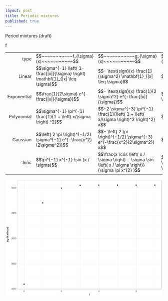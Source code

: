 ```yaml
---
layout: post
title: Periodic mixtures
published: true
---
```

<script src="https://cdn.mathjax.org/mathjax/latest/MathJax.js?config=TeX-AMS-MML_HTMLorMML" type="text/javascript"></script>

Period mixtures (draft)



f

<table border="0" cellspacing="0" cellpadding="0">
<tbody>
<tr>
<td align="right">type</td>
<td>$$~~~~~~~~~~~f_{\sigma}(x)~~~~~~~~~~~$$</td>
<td>$$~~~~~~~~~~~g_{\sigma}(x)~~~~~~~~~~~$$</td>
<td>$$~~~~~~~~~~~\mathcal{F}f_{\sigma}(\xi)~~~~~~~~~~~$$</td>
<td>$$~~~~~~~~~~~\mathcal{F}g_{\sigma}(\xi)~~~~~~~~~~~$$</td>
</tr>
<tr>
<td align="right">Linear</td>
<td>$$\sigma^{-1} \left( 1- \frac{|x|}{\sigma} \right) \mathbf{1}_{|x| \leq \sigma}$$</td>
<td>$$- \text{sign}(x) \frac{1}{\sigma^2} \mathbf{1}_{|x| \leq \sigma}$$</td>
<td>$$\text{sinc}^2(\sigma \xi)$$</td>
<td>$$2\pi i \xi \text{sinc}^2(\sigma \xi)$$</td>
</tr>
<tr>
<td align="right">Exponential</td>
<td>$$\frac{1}{2\sigma} e^{-\frac{|x|}{\sigma}}$$</td>
<td>$$- \text{sign}(x) \frac{1}{2 \sigma^2} e^{-\frac{|x|}{\sigma}}$$</td>
<td>$$\frac{1}{1 + \left( 2 \pi \sigma \xi \right)^2}$$</td>
<td>$$2\pi i \xi \frac{1}{1 + \left( 2 \pi \sigma \xi \right)^2}$$</td>
</tr>
<tr>
<td align="right">Polynomial</td>
<td>$$\sigma^{-1} \pi^{-1} \frac{1}{1 + \left( x/\sigma \right) ^2}$$</td>
<td>$$-2 \sigma^{-3} \pi^{-1} \frac{1}{\left( 1 + \left( x/\sigma \right)^2 \right)^2} x$$</td>
<td>$$e^{-2\pi \sigma |\xi|}$$</td>
<td>$$2\pi i \xi e^{-2\pi \sigma |\xi|}$$</td>
</tr>
<tr>
<td align="right">Gaussian</td>
<td>$$\left( 2 \pi \right)^{-1/2} \sigma^{-1} e^{-\frac{x^2}{2\sigma^2}}$$</td>
<td>$$- \left( 2 \pi \right)^{-1/2} \sigma^{-3} e^{-\frac{x^2}{2\sigma^2}} x$$</td>
<td>$$e^{-\frac{(2 \pi \sigma \xi)^2}{2}}$$</td>
<td>$$2\pi i \xi e^{-\frac{(2 \pi \sigma \xi)^2}{2}}$$</td>
</tr>
<tr>
<td align="right">Sinc</td>
<td>$$\pi^{-1} x^{-1} \sin (x / \sigma)$$</td>
<td>$$\frac{x \cos \left(  x / \sigma \right) - \sigma \sin \left( x / \sigma \right)}{\sigma \pi x^{2} }$$</td>
<td>$$\mathbf{1}_{\xi \in \left[ -\frac{1}{2 \pi \sigma}, \frac{1}{2 \pi \sigma} \right]}$$</td>
<td>$$2 \pi i \xi \mathbf{1}_{\xi \in \left[ -\frac{1}{2 \pi \sigma}, \frac{1}{2 \pi \sigma} \right]}$$</td>
</tr>
</tbody>
</table>

<img src="../images/2017-2-11-Optimizing-GMM-using-EM/log_likelihood_evolution.png" alt="Evolution of likelihood as the number of steps"/>

